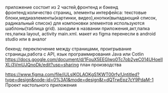 приложение состоит из 2 частей,фронтенд и бэкенд
фронтенд:количество страниц, элементы интерфейса: текстовые блоки,медиаэлементы(картинки, видео),кнопки(выпадающий список, радикальный список) 
для компоновки элементов используются шаблоны(таблица grid). заходим в названии приложения,акт,папка res,папка layout, activity main.xml. 
макет из figma перенесли в android studio или в аналог

бекенд: переключение между страницами, проигрывание страницы,работа с API, язык программирования Java или Cotlin
https://docs.google.com/document/d/1FouX5EEGlwo0Tc7ob2yeC014UHoeIIXLj3VmUJQnoDk/edit?usp=sharing план производства

https://www.figma.com/file/iULslKOLAOKgS1KWT00rfy/Untitled?type=design&node-id=0%3A1&mode=design&t=dQTrwEpz7cY9PdaM-1 Проект настольного приложения
